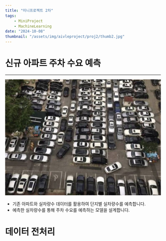 ```yaml
---
title: "미니프로젝트 2차"
tags:
    - MiniProject
    - MachineLearning
date: "2024-10-08"
thumbnail: "/assets/img/aivleproject/proj2/thumb2.jpg"
---
```


# 신규 아파트 주차 수요 예측
---
![parking](/assets/img/aivleproject/proj2/parking.png)

* 기존 아파트와 실차량수 데이터를 활용하여 단지별 실차량수를 예측합니다.
* 예측한 실차량수를 통해 주차 수요를 예측하는 모델을 설계합니다.


# 데이터 전처리